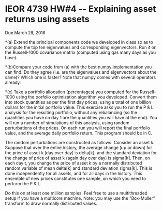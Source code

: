 # IEOR 4739 HW#4 -- Explaining asset returns using assets

Due March 28, 2016

*(a) Extend the principal components code we developed in class so as to compute the top ten eigenvalues and corresponding eigenvectors. Run it on the Russell-1000 covariance matrix (computed using qas many days as you have). 

*(b)Compare your code from (a) with the best numpy implementation you can find. Do they agree (i.e. are the eigenvalues and eigenvectors about the same)? Which one is faster? Note that numpy comes with several operators already. 

*(c) Take a portfolio allocation (percentages) you computed for the Russell-1000 using the porfolio optimization algorithm you developed. Convert them into stock quantities as per the first day prices, using a total of one billion dollars for the initial portfolio value. This exercise asks you to run the P & L analysis for the resulting portfolio, without any rebalancing (so the quantities you have on day 1 are the quantities you will have at the end). You will run a number of simulations of this analysis, using random perturbations of the prices. On each run you will report the final portfolio value, and the average daily portfolio return. This program should be in C.

The random perturbations are constructed as follows. Consider an asset k. Suppose that over the entire history, the average change (up or down) for the price of asset k (day over day) is delta[k], and the standard deviation for the change of price of asset k (again day over day) is sigma[k]. Then, on each day t, you change the price of asset k by a normally distributed random variable of mean delta[k] and standard deviation sigma[k]. This is done independently for all assets, and for all days in the history. This ensemble of new prices constitutes one sample, on which you need to perform the P & L. 

Do this on at least one million samples. Feel free to use a multithreaded setup if you have a multicore machine. 
Note: you may use the "Box-Muller" transform to draw normally distributed values. 
